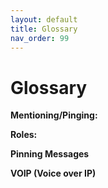```yaml
---
layout: default
title: Glossary
nav_order: 99
---
```


# Glossary

**Mentioning/Pinging:**

**Roles:**

**Pinning Messages**

**VOIP (Voice over IP)**